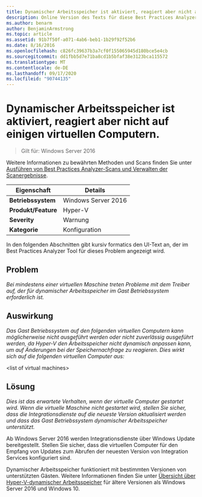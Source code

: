 ```yaml
---
title: Dynamischer Arbeitsspeicher ist aktiviert, reagiert aber nicht auf einigen virtuellen Computern.
description: Online Version des Texts für diese Best Practices Analyzer Regel.
ms.author: benarm
author: BenjaminArmstrong
ms.topic: article
ms.assetid: 91b7f50f-a071-4ab6-beb1-1b29f92f52b6
ms.date: 8/16/2016
ms.openlocfilehash: c826fc39637b3a7cf0f155065945d180bce5e4cb
ms.sourcegitcommit: dd1fbb5d7e71ba8cd1b5bfaf38e3123bca115572
ms.translationtype: MT
ms.contentlocale: de-DE
ms.lasthandoff: 09/17/2020
ms.locfileid: "90744135"
---
```

# <a name="dynamic-memory-is-enabled-but-not-responding-on-some-virtual-machines"></a>Dynamischer Arbeitsspeicher ist aktiviert, reagiert aber nicht auf einigen virtuellen Computern.

>Gilt für: Windows Server 2016

Weitere Informationen zu bewährten Methoden und Scans finden Sie unter [Ausführen von Best Practices Analyzer-Scans und Verwalten der Scanergebnisse](https://go.microsoft.com/fwlink/p/?LinkID=223177).

|Eigenschaft|Details|
|-|-|
|**Betriebssystem**|Windows Server 2016|
|**Produkt/Feature**|Hyper-V|
|**Severity**|Warnung|
|**Kategorie**|Konfiguration|

In den folgenden Abschnitten gibt kursiv formatics den UI-Text an, der im Best Practices Analyzer Tool für dieses Problem angezeigt wird.

## <a name="issue"></a>Problem
*Bei mindestens einer virtuellen Maschine treten Probleme mit dem Treiber auf, der für dynamischer Arbeitsspeicher im Gast Betriebssystem erforderlich ist.*

## <a name="impact"></a>Auswirkung
*Das Gast Betriebssystem auf den folgenden virtuellen Computern kann möglicherweise nicht ausgeführt werden oder nicht zuverlässig ausgeführt werden, da Hyper-V den Arbeitsspeicher nicht dynamisch anpassen kann, um auf Änderungen bei der Speichernachfrage zu reagieren. Dies wirkt sich auf die folgenden virtuellen Computer aus:*

\<list of virtual machines>

## <a name="resolution"></a>Lösung
*Dies ist das erwartete Verhalten, wenn der virtuelle Computer gestartet wird. Wenn die virtuelle Maschine nicht gestartet wird, stellen Sie sicher, dass die Integrationsdienste auf die neueste Version aktualisiert werden und dass das Gast Betriebssystem dynamischer Arbeitsspeicher unterstützt.*

Ab Windows Server 2016 werden Integrationsdienste über Windows Update bereitgestellt. Stellen Sie sicher, dass die virtuellen Computer für den Empfang von Updates zum Abrufen der neuesten Version von Integration Services konfiguriert sind.

Dynamischer Arbeitsspeicher funktioniert mit bestimmten Versionen von unterstützten Gästen. Weitere Informationen finden Sie unter [Übersicht über Hyper-V-dynamischer Arbeitsspeicher](/previous-versions/windows/it-pro/windows-server-2012-R2-and-2012/hh831766(v=ws.11)) für ältere Versionen als Windows Server 2016 und Windows 10.